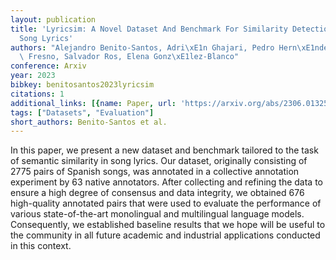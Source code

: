 ```yaml
---
layout: publication
title: 'Lyricsim: A Novel Dataset And Benchmark For Similarity Detection In Spanish
  Song Lyrics'
authors: "Alejandro Benito-Santos, Adri\xE1n Ghajari, Pedro Hern\xE1ndez, V\xEDctor\
  \ Fresno, Salvador Ros, Elena Gonz\xE1lez-Blanco"
conference: Arxiv
year: 2023
bibkey: benitosantos2023lyricsim
citations: 1
additional_links: [{name: Paper, url: 'https://arxiv.org/abs/2306.01325'}]
tags: ["Datasets", "Evaluation"]
short_authors: Benito-Santos et al.
---
```

In this paper, we present a new dataset and benchmark tailored to the task of
semantic similarity in song lyrics. Our dataset, originally consisting of 2775
pairs of Spanish songs, was annotated in a collective annotation experiment by
63 native annotators. After collecting and refining the data to ensure a high
degree of consensus and data integrity, we obtained 676 high-quality annotated
pairs that were used to evaluate the performance of various state-of-the-art
monolingual and multilingual language models. Consequently, we established
baseline results that we hope will be useful to the community in all future
academic and industrial applications conducted in this context.